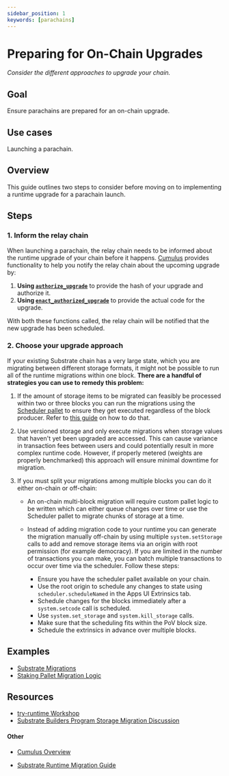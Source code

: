 ```yaml
---
sidebar_position: 1
keywords: [parachains]
---
```


# Preparing for On-Chain Upgrades

_Consider the different approaches to upgrade your chain._

## Goal

Ensure parachains are prepared for an on-chain upgrade.

## Use cases

Launching a parachain.

## Overview

This guide outlines two steps to consider before moving on to implementing
a runtime upgrade for a parachain launch.

## Steps

### 1. Inform the relay chain

When launching a parachain, the relay chain needs to be informed about the
runtime upgrade of your chain before it happens. [Cumulus][cumulus-gh] provides
functionality to help you notify the relay chain about the upcoming upgrade by:

1.  **Using
    [`authorize_upgrade`](https://github.com/paritytech/cumulus/blob/d935b81e7010fcf5c5639e238c78d865c1d6ed67/pallets/parachain-system/src/lib.rs#L359)**
    to provide the hash of your upgrade and authorize it.
2.  **Using
    [`enact_authorized_upgrade`](https://github.com/paritytech/cumulus/blob/d935b81e7010fcf5c5639e238c78d865c1d6ed67/pallets/parachain-system/src/lib.rs#L369)**
    to provide the actual code for the upgrade.

With both these functions called, the relay chain will be notified that the new
upgrade has been scheduled.

### 2. Choose your upgrade approach

If your existing Substrate chain has a very large state, which you are migrating
between different storage formats, it might not be possible to run all of the
runtime migrations within one block. **There are a handful of strategies you can
use to remedy this problem:**

1. If the amount of storage items to be migrated can feasibly be processed
   within two or three blocks you can run the migrations using the
   [Scheduler pallet](https://github.com/paritytech/substrate/tree/master/frame/scheduler)
   to ensure they get executed regardless of the block producer. Refer to [this guide](./upgrade-scheduler) on how to do that.

2. Use versioned storage and only execute migrations when storage values that
   haven't yet been upgraded are accessed. This can cause variance in
   transaction fees between users and could potentially result in more complex
   runtime code. However, if properly metered (weights are properly benchmarked)
   this approach will ensure minimal downtime for migration.

3. If you must split your migrations among multiple blocks you can do it either
   on-chain or off-chain:

   - An on-chain multi-block migration will require custom pallet logic to be
     written which can either queue changes over time or use the Scheduler
     pallet to migrate chunks of storage at a time.

   - Instead of adding migration code to your runtime you can generate the
     migration manually off-chain by using multiple `system.setStorage` calls to
     add and remove storage items via an origin with root
     permission (for example democracy). If you are limited in the number of
     transactions you can make, you can batch multiple transactions to occur
     over time via the scheduler. Follow these steps:

      - Ensure you have the scheduler pallet available on your chain.
      - Use the root origin to schedule any changes to state using ```scheduler.scheduleNamed``` in the Apps UI Extrinsics tab.
      - Schedule changes for the blocks immediately after a ```system.setcode``` call is scheduled. 
      - Use ```system.set_storage``` and ```system.kill_storage``` calls.
      - Make sure that the scheduling fits within the PoV block size.
      - Schedule the extrinsics in advance over multiple blocks.

## Examples

- [Substrate Migrations](https://github.com/apopiak/substrate-migrations)
- [Staking Pallet Migration Logic](https://github.com/paritytech/substrate/blob/6be513d663836c5c5b8a436f5712402a1c5365a3/frame/staking/src/lib.rs#L757)

## Resources

- [try-runtime Workshop](https://www.crowdcast.io/e/substrate-seminar/41)
- [Substrate Builders Program Storage Migration Discussion](https://drive.google.com/file/d/19HPFUmSQIxVkxaVSg1SWveSdvjHUw1b8/view?usp=sharing)

#### Other

- [Cumulus Overview](https://github.com/paritytech/cumulus/blob/master/docs/overview.md)

- [Substrate Runtime Migration Guide](https://hackmd.io/BQt-gvEdT66Kbw0j5ySlWw?view)

[cumulus-gh]: https://github.com/paritytech/cumulus#cumulus-cloud
